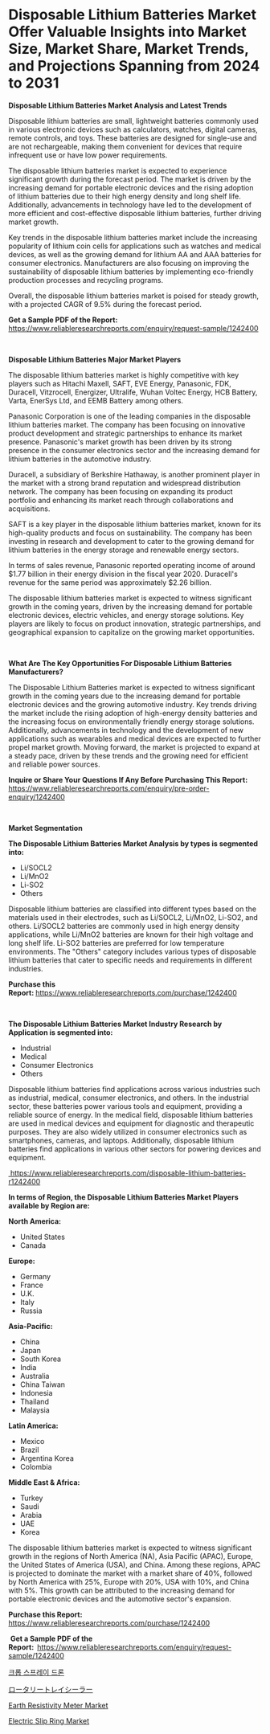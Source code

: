 <p><h1>Disposable Lithium Batteries Market Offer Valuable Insights into Market Size, Market Share, Market Trends, and Projections Spanning from 2024 to 2031</h1></p><p><strong>Disposable Lithium Batteries Market Analysis and Latest Trends</strong></p>
<p><p>Disposable lithium batteries are small, lightweight batteries commonly used in various electronic devices such as calculators, watches, digital cameras, remote controls, and toys. These batteries are designed for single-use and are not rechargeable, making them convenient for devices that require infrequent use or have low power requirements.</p><p>The disposable lithium batteries market is expected to experience significant growth during the forecast period. The market is driven by the increasing demand for portable electronic devices and the rising adoption of lithium batteries due to their high energy density and long shelf life. Additionally, advancements in technology have led to the development of more efficient and cost-effective disposable lithium batteries, further driving market growth.</p><p>Key trends in the disposable lithium batteries market include the increasing popularity of lithium coin cells for applications such as watches and medical devices, as well as the growing demand for lithium AA and AAA batteries for consumer electronics. Manufacturers are also focusing on improving the sustainability of disposable lithium batteries by implementing eco-friendly production processes and recycling programs.</p><p>Overall, the disposable lithium batteries market is poised for steady growth, with a projected CAGR of 9.5% during the forecast period.</p></p>
<p><strong>Get a Sample PDF of the Report:&nbsp;</strong> <a href="https://www.reliableresearchreports.com/enquiry/request-sample/1242400">https://www.reliableresearchreports.com/enquiry/request-sample/1242400</a></p>
<p>&nbsp;</p>
<p><strong>Disposable Lithium Batteries Major Market Players</strong></p>
<p><p>The disposable lithium batteries market is highly competitive with key players such as Hitachi Maxell, SAFT, EVE Energy, Panasonic, FDK, Duracell, Vitzrocell, Energizer, Ultralife, Wuhan Voltec Energy, HCB Battery, Varta, EnerSys Ltd, and EEMB Battery among others.</p><p>Panasonic Corporation is one of the leading companies in the disposable lithium batteries market. The company has been focusing on innovative product development and strategic partnerships to enhance its market presence. Panasonic's market growth has been driven by its strong presence in the consumer electronics sector and the increasing demand for lithium batteries in the automotive industry.</p><p>Duracell, a subsidiary of Berkshire Hathaway, is another prominent player in the market with a strong brand reputation and widespread distribution network. The company has been focusing on expanding its product portfolio and enhancing its market reach through collaborations and acquisitions.</p><p>SAFT is a key player in the disposable lithium batteries market, known for its high-quality products and focus on sustainability. The company has been investing in research and development to cater to the growing demand for lithium batteries in the energy storage and renewable energy sectors.</p><p>In terms of sales revenue, Panasonic reported operating income of around $1.77 billion in their energy division in the fiscal year 2020. Duracell's revenue for the same period was approximately $2.26 billion.</p><p>The disposable lithium batteries market is expected to witness significant growth in the coming years, driven by the increasing demand for portable electronic devices, electric vehicles, and energy storage solutions. Key players are likely to focus on product innovation, strategic partnerships, and geographical expansion to capitalize on the growing market opportunities.</p></p>
<p>&nbsp;</p>
<p><strong>What Are The Key Opportunities For Disposable Lithium Batteries Manufacturers?</strong></p>
<p><p>The Disposable Lithium Batteries market is expected to witness significant growth in the coming years due to the increasing demand for portable electronic devices and the growing automotive industry. Key trends driving the market include the rising adoption of high-energy density batteries and the increasing focus on environmentally friendly energy storage solutions. Additionally, advancements in technology and the development of new applications such as wearables and medical devices are expected to further propel market growth. Moving forward, the market is projected to expand at a steady pace, driven by these trends and the growing need for efficient and reliable power sources.</p></p>
<p><strong>Inquire or Share Your Questions If Any Before Purchasing This Report:</strong> <a href="https://www.reliableresearchreports.com/enquiry/pre-order-enquiry/1242400">https://www.reliableresearchreports.com/enquiry/pre-order-enquiry/1242400</a></p>
<p>&nbsp;</p>
<p><strong>Market Segmentation</strong></p>
<p><strong>The Disposable Lithium Batteries Market Analysis by types is segmented into:</strong></p>
<p><ul><li>Li/SOCL2</li><li>Li/MnO2</li><li>Li-SO2</li><li>Others</li></ul></p>
<p><p>Disposable lithium batteries are classified into different types based on the materials used in their electrodes, such as Li/SOCL2, Li/MnO2, Li-SO2, and others. Li/SOCL2 batteries are commonly used in high energy density applications, while Li/MnO2 batteries are known for their high voltage and long shelf life. Li-SO2 batteries are preferred for low temperature environments. The "Others" category includes various types of disposable lithium batteries that cater to specific needs and requirements in different industries.</p></p>
<p><strong>Purchase this Report:&nbsp;</strong><a href="https://www.reliableresearchreports.com/purchase/1242400">https://www.reliableresearchreports.com/purchase/1242400</a></p>
<p>&nbsp;</p>
<p><strong>The Disposable Lithium Batteries Market Industry Research by Application is segmented into:</strong></p>
<p><ul><li>Industrial</li><li>Medical</li><li>Consumer Electronics</li><li>Others</li></ul></p>
<p><p>Disposable lithium batteries find applications across various industries such as industrial, medical, consumer electronics, and others. In the industrial sector, these batteries power various tools and equipment, providing a reliable source of energy. In the medical field, disposable lithium batteries are used in medical devices and equipment for diagnostic and therapeutic purposes. They are also widely utilized in consumer electronics such as smartphones, cameras, and laptops. Additionally, disposable lithium batteries find applications in various other sectors for powering devices and equipment.</p></p>
<p><a href="https://www.reliableresearchreports.com/disposable-lithium-batteries-r1242400">&nbsp;https://www.reliableresearchreports.com/disposable-lithium-batteries-r1242400</a></p>
<p><strong>In terms of Region, the Disposable Lithium Batteries Market Players available by Region are:</strong></p>
<p>
    <p> <strong> North America: </strong>
        <ul>
            <li>United States</li>
            <li>Canada</li>
        </ul>
        </p> 
    <p> <strong> Europe: </strong>
        <ul>
            <li>Germany</li>
            <li>France</li>
            <li>U.K.</li>
            <li>Italy</li>
            <li>Russia</li>
        </ul>
        </p> 
    <p> <strong> Asia-Pacific: </strong>
        <ul>
            <li>China</li>
            <li>Japan</li>
            <li>South Korea</li>
            <li>India</li>
            <li>Australia</li>
            <li>China Taiwan</li>
            <li>Indonesia</li>
            <li>Thailand</li>
            <li>Malaysia</li>
        </ul>
        </p> 
    <p> <strong> Latin America: </strong>
        <ul>
            <li>Mexico</li>
            <li>Brazil</li>
            <li>Argentina Korea</li>
            <li>Colombia</li>
        </ul>
        </p> 
    <p> <strong> Middle East & Africa: </strong>
        <ul>
            <li>Turkey</li>
            <li>Saudi</li>
            <li>Arabia</li>
            <li>UAE</li>
            <li>Korea</li>
        </ul>
    </p>
    </p>
<p><p>The disposable lithium batteries market is expected to witness significant growth in the regions of North America (NA), Asia Pacific (APAC), Europe, the United States of America (USA), and China. Among these regions, APAC is projected to dominate the market with a market share of 40%, followed by North America with 25%, Europe with 20%, USA with 10%, and China with 5%. This growth can be attributed to the increasing demand for portable electronic devices and the automotive sector's expansion.</p></p>
<p><strong>Purchase this Report: </strong><a href="https://www.reliableresearchreports.com/purchase/1242400">https://www.reliableresearchreports.com/purchase/1242400</a></p>
<p>&nbsp;<strong>Get a Sample PDF of the Report:&nbsp;&nbsp;</strong><a href="https://www.reliableresearchreports.com/enquiry/request-sample/1242400">https://www.reliableresearchreports.com/enquiry/request-sample/1242400</a></p>
<p><strong></strong></p>
<p><p><a href="https://github.com/JackieFauhey9089475/Market-Research-Report-List-2/blob/main/4833246159264.md">크롭 스프레이 드론</a></p><p><a href="https://github.com/KaliMetz2023/Market-Research-Report-List-1/blob/main/2371385149550.md">ロータリートレイシーラー</a></p><p><a href="https://github.com/cecuraprangm/Market-Research-Report-List-3/blob/main/earth-resistivity-meter-market.md">Earth Resistivity Meter Market</a></p><p><a href="https://github.com/fiixsa/Market-Research-Report-List-3/blob/main/electric-slip-ring-market.md">Electric Slip Ring Market</a></p></p>